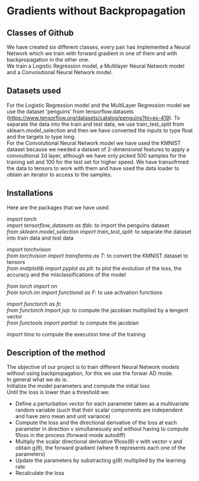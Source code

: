 # Gradients without Backpropagation
## Classes of Github
We have created six different classes, every pair has implemented a Neural Network which we train with forward gradient in one of them and with backpropagation in the other one.     
We train a Logistic Regression model, a Multilayer Neural Network model and a Convolutional Neural Network model.
## Datasets used
For the Logistic Regression model and the MultiLayer Regression model we use the dataset 'penguins' from tensorflow.datasets (https://www.tensorflow.org/datasets/catalog/penguins?hl=es-419). To separate the data into the train and test data, we use train_test_split from sklearn.model_selection and then we have converted the inputs to type float and the targets to type long.      
For the Convolutional Neural Network model we have used the KMNIST dataset because we needed a dataset of 2-dimensional features to apply a convoultional 2d layer, although we have only picked 500 samples for the training set and 100 for the test set for higher speed. We have transofrmed the data to tensors to work with them and have used the data loader to obtain an iterator to access to the samples.
## Installations
Here are the packages that we have used:    

*import torch*       
*import tensorflow_datasets as tfds*: to import the penguins dataset      
*from sklearn.model_selection import train_test_split*: to separate the dataset into train data and test data      

*import torchvision*        
*from torchvision import transforms as T*: to convert the KMNIST dataset to tensors       
*from matplotlib import pyplot as plt*: to plot the evolution of the loss, the accuracy and the misclassifications of the model      

*from torch import nn*       
*from torch.nn import functional as F*: to use activation functions      

*import functorch as fc*         
*from functorch import jvp*: to compute the jacobian multiplied by a tengent vector         
*from functools import partial*: to compute the jacobian       

*import time*      to compute the execution time of the training
## Description of the method
The objective of our project is to train different Neural Network models without using backpropagation, for this we use the forwar AD mode.         
In general what we do is:         
Initialize the model parameters and compute the initial loss         
Until the loss is lower than a threshold we:
<ul>
<li>Define a perturbation vector for each parameter taken as a multivariate random variable (such that their scalar components are independent and have zero mean and unit variance)</li>
<li>Compute the loss and the directional derivative of the loss at each parameter in direction v simultaneously and without having to compute ∇loss in the process (forward-mode autodiff)</li>
<li>Multiply the scalar directional derivative ∇loss(θ)·v with vector v and obtain g(θ), the forward gradient (where θ represents each one of the parameters)</li>
<li>Update the parameters by substracting g(θ) multiplied by the learning rate</li>
<li>Recalculate the loss</li>
</ul>  
